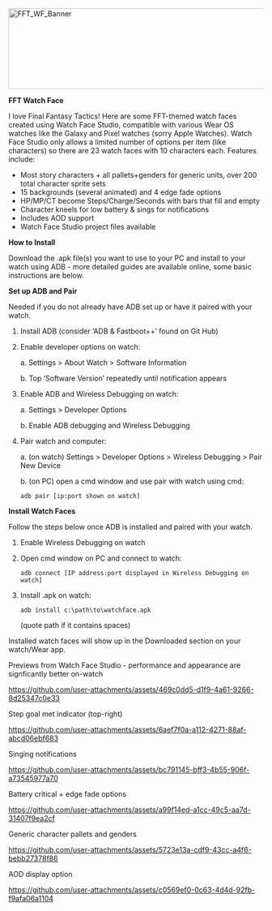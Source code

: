 
<img width="762" height="159" alt="FFT_WF_Banner" src="https://github.com/user-attachments/assets/b7ee64cc-2064-4c07-bcdc-36f09b913f2b" />

**FFT Watch Face**

I love Final Fantasy Tactics! Here are some FFT-themed watch faces created using Watch Face Studio, compatible with various Wear OS watches like the Galaxy and Pixel watches (sorry Apple Watches).  Watch Face Studio only allows a limited number of options per item (like characters) so there are 23 watch faces with 10 characters each.  Features include:

-	Most story characters + all pallets+genders for generic units, over 200 total character sprite sets
-	15 backgrounds (several animated) and 4 edge fade options
-	HP/MP/CT become Steps/Charge/Seconds with bars that fill and empty
-	Character kneels for low battery & sings for notifications
-	Includes AOD support 
-	Watch Face Studio project files available


**How to Install**

Download the .apk file(s) you want to use to your PC and install to your watch using ADB - more detailed guides are available online, some basic instructions are below.   


**Set up ADB and Pair**

Needed if you do not already have ADB set up or have it paired with your watch. 

1.	Install ADB (consider ‘ADB & Fastboot++’ found on Git Hub)
2.	Enable developer options on watch:

    a.	Settings > About Watch > Software Information
  	
  	b.	Top ‘Software Version’ repeatedly until notification appears
4.	Enable ADB and Wireless Debugging on watch:

    a.	Settings > Developer Options
  	
    b.	Enable ADB debugging and Wireless Debugging
6.	Pair watch and computer:

    a.	(on watch) Settings > Developer Options > Wireless Debugging > Pair New Device
  	
    b.	(on PC) open a cmd window and use pair with watch using cmd:

        adb pair [ip:port shown on watch]


**Install Watch Faces**

Follow the steps below once ADB is installed and paired with your watch.

1.	Enable Wireless Debugging on watch
2.	Open cmd window on PC and connect to watch:
   
        adb connect [IP address:port displayed in Wireless Debugging on watch]
4.	Install .apk on watch:
   
        adb install c:\path\to\watchface.apk
  	
    (quote path if it contains spaces)


Installed watch faces will show up in the Downloaded section on your watch/Wear app.


Previews from Watch Face Studio - performance and appearance are signficantly better on-watch 

https://github.com/user-attachments/assets/469c0dd5-d1f9-4a61-9266-8d25347c0e33


Step goal met indicator (top-right)

https://github.com/user-attachments/assets/6aef7f0a-a112-4271-88af-abcd06ebf683


Singing notifications

https://github.com/user-attachments/assets/bc791145-bff3-4b55-906f-a73545977a70


Battery critical + edge fade options

https://github.com/user-attachments/assets/a99f14ed-a1cc-49c5-aa7d-31407f9ea2cf


Generic character pallets and genders

https://github.com/user-attachments/assets/5723e13a-cdf9-43cc-a4f6-bebb27378f86


AOD display option

https://github.com/user-attachments/assets/c0569ef0-0c63-4d4d-92fb-f9afa06a1104

